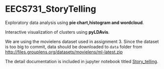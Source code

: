 # EECS731_StoryTelling

Exploratory data analysis using **pie chart,histogram and wordcloud**.

Interactive visualization of clusters using **pyLDAvis**.

We are using the movielens dataset used in assignment 3. Since the dataset is too big to commit, data should be downloaded to `data` folder from http://files.grouplens.org/datasets/movielens/ml-latest.zip

The detail documentation is included in jupyter notebook titled [Story_telling](./notebook/Story_telling.ipynb).

